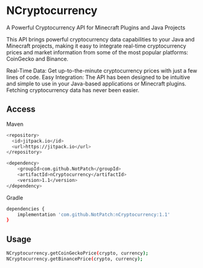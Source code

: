 
# NCryptocurrency

A Powerful Cryptocurrency API for Minecraft Plugins and Java Projects

This API brings powerful cryptocurrency data capabilities to your Java and Minecraft projects, making it easy to integrate real-time cryptocurrency prices and market information from some of the most popular platforms: CoinGecko and Binance.

Real-Time Data: Get up-to-the-minute cryptocurrency prices with just a few lines of code.
Easy Integration: The API has been designed to be intuitive and simple to use in your Java-based applications or Minecraft plugins. Fetching cryptocurrency data has never been easier.​



## Access

Maven

```bash
<repository>
  <id>jitpack.io</id>
  <url>https://jitpack.io</url>
</repository>

<dependency>
    <groupId>com.github.NotPatch</groupId>
    <artifactId>nCryptocurrency</artifactId>
    <version>1.1</version>
</dependency>
```
Gradle
  
```bash
dependencies {
    implementation 'com.github.NotPatch:nCryptocurrency:1.1'
}
```
## Usage

```bash
NCryptocurrency.getCoinGeckoPrice(crypto, currency);
NCryptocurrency.getBinancePrice(crypto, currency);
```
